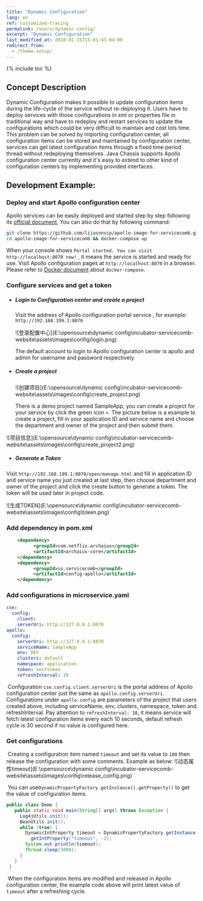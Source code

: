 ```yaml
---
title: "Dynamic Configuration"
lang: en
ref: customized-tracing
permalink: /users/dynamic-config/
excerpt: "Dynamic Configuration"
last_modified_at: 2018-01-15T15:01:43-04:00
redirect_from:
  - /theme-setup/
---
```


{% include toc %}
## Concept Description

Dynamic Configuration makes it possible to update configuration items during the life-cycle of the service without re-deploying it. Users have to deploy services with those configurations in xml or properties file in traditional way and have to redeploy and restart services to update the configurations which could be very difficult to maintain and cost lots time. This problem can be solved by importing configuration center, all configuration items can be stored and maintained by configuration center, services can get latest configuration items through a fixed time period thread without redeploying themselves. Java Chassis supports Apollo configuration center currently and it\'s easy to extend to other kind of configuration centers by implementing provided interfaces.

## Development Example:

### Deploy and start Apollo configuration center

Apollo services can be easily deployed and started step by step following its [official document](https://github.com/ctripcorp/apollo/wiki/Apollo-Quick-Start-Docker%E9%83%A8%E7%BD%B2), You can also do that by following command:

   ```bash
   git clone https://github.com/lijasonvip/apollo-image-for-servicecomb.git
   cd apollo-image-for-servicecomb && docker-compose up
   ```
When your console shows `Portal started. You can visit http://localhost:8070 now!` , it means the service is started and ready for use. Visit Apollo configuration pages at `http://localhost:8070` in a browser. Please refer to [Docker document](https://docs.docker.com/compose/install/) about `docker-compose`.

### Configure services and get a token

* ##### Login to Configuration center and create a project

  Visit the address of Apollo configuration portal service , for example: `http://192.168.199.1:8070`

  ![登录配置中心](E:\opensource\dynamic config\incubator-servicecomb-website\assets\images\config/login.png)

  The default account to login to Apollo configuration center is apollo and admin for username and password respectively.

* ##### Create a project

  ![创建项目](E:\opensource\dynamic config\incubator-servicecomb-website\assets\images\config\create_project.png)

  There is a demo project named SampleApp, you can create a project for your service by click the green icon `+`. The picture below is a example to create a project, fill in your application ID and service name and choose the department and owner of the project and then submit them.

![项目信息](E:\opensource\dynamic config\incubator-servicecomb-website\assets\images\config\create_project2.png)

* ##### Generate a Token

Visit `http://192.168.199.1:8070/open/manage.html` and fill in application ID and service name you just created at last step, then choose department and owner of the project and click the create button to generate a token. The token will be used later in project code.

![生成TOKEN](E:\opensource\dynamic config\incubator-servicecomb-website\assets\images\config\token.png)

### Add dependency in pom.xml

```xml
    <dependency>
          <groupId>com.netflix.archaius</groupId>
          <artifactId>archaius-core</artifactId>
    </dependency>   
    <dependency>
          <groupId>io.servicecomb</groupId>
          <artifactId>config-apollo</artifactId>
    </dependency>
```
### Add configurations in microservice.yaml

   ```yaml
   cse:
     config:
       client:
       serverUri: http://127.0.0.1:8070
   apollo:
     config:
       serverUri: http://127.0.0.1:8070
       serviceName: SampleApp
       env: DEV
       clusters: default
       namespace: application
       token: testtoken
       refreshInterval: 10
   ```
​	Configuration `cse.config.client.serverUri` is the portal address of Apollo configuration center just the same as `apollo.config.serverUri`. Configurations under `apollo.config` are parameters of the project that users created above, including serviceName, env, clusters, namespace, token and refreshInterval. Pay attention to `refreshInterval: 10`, it means service will fetch latest configuration items every each 10 seconds, default refresh cycle is 30 second if no value is configured here.

### Get configurations

​	Creating a configuration item named `timeout` and set its value to `100` then release the configuration with some comments. Example as below:	![动态属性timeout](E:\opensource\dynamic config\incubator-servicecomb-website\assets\images\config\release_config.png)

​	You can use`DynamicPropertyFactory.getInstance().getProperty()` to get the value of configuration items. 

   ```java
   public class Demo {
      public static void main(String[] args) throws Exception {
        Log4jUtils.init();
        BeanUtils.init();
        while (true) {
          DynamicIntProperty timeout = DynamicPropertyFactory.getInstance().
            getIntProperty("timeout", -1);
          System.out.println(timeout);
          Thread.sleep(3000);
        }
      }
    }
   ```
​	When the configuration items are modified and released in Apollo configuration center, the example code above will print latest value of `timeout` after a refreshing cycle.
